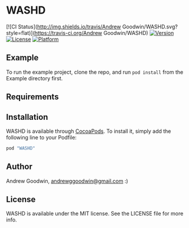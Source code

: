 # WASHD

[![CI Status](http://img.shields.io/travis/Andrew Goodwin/WASHD.svg?style=flat)](https://travis-ci.org/Andrew Goodwin/WASHD)
[![Version](https://img.shields.io/cocoapods/v/WASHD.svg?style=flat)](http://cocoapods.org/pods/WASHD)
[![License](https://img.shields.io/cocoapods/l/WASHD.svg?style=flat)](http://cocoapods.org/pods/WASHD)
[![Platform](https://img.shields.io/cocoapods/p/WASHD.svg?style=flat)](http://cocoapods.org/pods/WASHD)

## Example

To run the example project, clone the repo, and run `pod install` from the Example directory first.

## Requirements

## Installation

WASHD is available through [CocoaPods](http://cocoapods.org). To install
it, simply add the following line to your Podfile:

```ruby
pod "WASHD"
```

## Author

Andrew Goodwin, andrewggoodwin@gmail.com :)

## License

WASHD is available under the MIT license. See the LICENSE file for more info.
